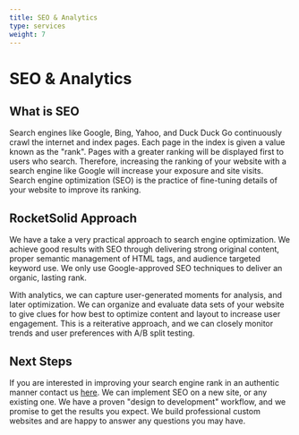 ```yaml
---
title: SEO & Analytics
type: services
weight: 7
---
```


# SEO & Analytics

## What is SEO

Search engines like Google, Bing, Yahoo, and Duck Duck Go continuously crawl the internet and index pages. Each page in the index is given a value known as the "rank". Pages with a greater ranking will be displayed first to users who search. Therefore, increasing the ranking of your website with a search engine like Google will increase your exposure and site visits. Search engine optimization (SEO) is the practice of fine-tuning details of your website to improve its ranking.

## RocketSolid Approach

We have a take a very practical approach to search engine optimization. We achieve good results with SEO through delivering strong original content, proper semantic management of HTML tags, and audience targeted keyword use. We only use Google-approved SEO techniques to deliver an organic, lasting rank.

With analytics, we can capture user-generated moments for analysis, and later optimization. We can organize and evaluate data sets of your website to give clues for how best to optimize content and layout to increase user engagement. This is a reiterative approach, and we can closely monitor trends and user preferences with A/B split testing.

## Next Steps

If you are interested in improving your search engine rank in an authentic manner contact us [here](/contact). We can implement SEO on a new site, or any existing one. We have a proven "design to development" workflow, and we promise to get the results you expect. We build professional custom websites and are happy to answer any questions you may have.
